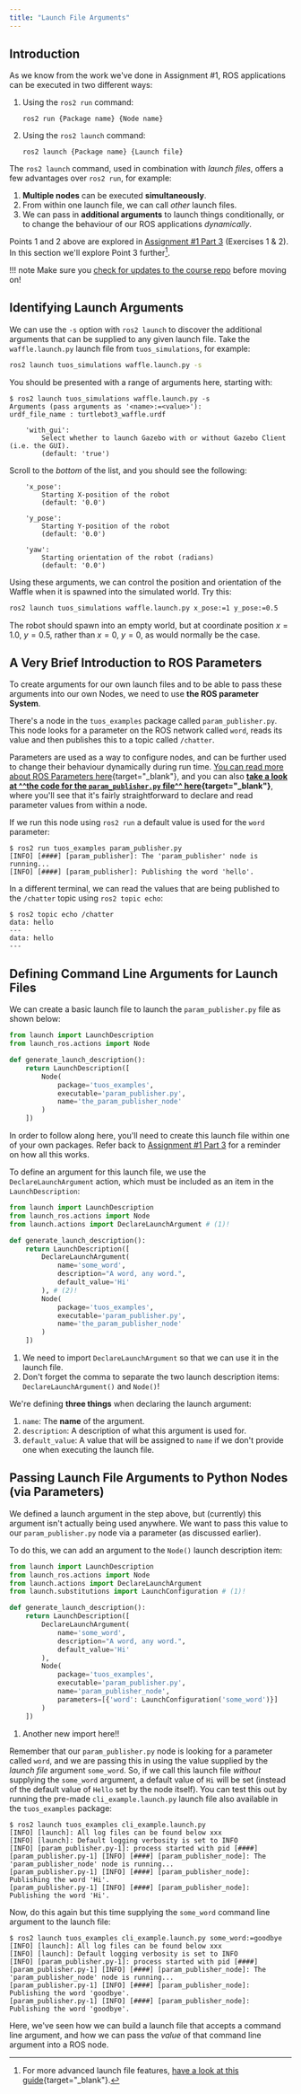 ```yaml
---
title: "Launch File Arguments"
---
```


## Introduction

As we know from the work we've done in Assignment #1, ROS applications can be executed in two different ways:  

1. Using the `ros2 run` command:

    ``` { .bash .no-copy }
    ros2 run {Package name} {Node name}
    ```

1. Using the `ros2 launch` command:

    ``` { .bash .no-copy }
    ros2 launch {Package name} {Launch file}
    ```

The `ros2 launch` command, used in combination with *launch files*, offers a few advantages over `ros2 run`, for example:

1. **Multiple nodes** can be executed **simultaneously**.
1. From within one launch file, we can call *other* launch files.
1. We can pass in **additional arguments** to launch things conditionally, or to change the behaviour of our ROS applications *dynamically*.

Points 1 and 2 above are explored in [Assignment #1 Part 3](../assignment1/part3.md) (Exercises 1 & 2). In this section we'll explore Point 3 further[^more].

[^more]: For more advanced launch file features, [have a look at this guide](https://github.com/MetroRobots/rosetta_launch){target="_blank"}.

!!! note
    Make sure you [check for updates to the course repo](../extras/course-repo.md#updating) before moving on!

## Identifying Launch Arguments

We can use the `-s` option with `ros2 launch` to discover the additional arguments that can be supplied to any given launch file. Take the `waffle.launch.py` launch file from `tuos_simulations`, for example:

```bash
ros2 launch tuos_simulations waffle.launch.py -s
```

You should be presented with a range of arguments here, starting with:

``` { .txt .no-copy }
$ ros2 launch tuos_simulations waffle.launch.py -s
Arguments (pass arguments as '<name>:=<value>'):
urdf_file_name : turtlebot3_waffle.urdf

    'with_gui':
        Select whether to launch Gazebo with or without Gazebo Client (i.e. the GUI).
        (default: 'true')
```

Scroll to the *bottom* of the list, and you should see the following:

``` { .txt .no-copy }
    'x_pose':
        Starting X-position of the robot
        (default: '0.0')

    'y_pose':
        Starting Y-position of the robot
        (default: '0.0')

    'yaw':
        Starting orientation of the robot (radians)
        (default: '0.0')
```

Using these arguments, we can control the position and orientation of the Waffle when it is spawned into the simulated world. Try this:

```txt
ros2 launch tuos_simulations waffle.launch.py x_pose:=1 y_pose:=0.5
```

The robot should spawn into an empty world, but at coordinate position $x=1.0$, $y=0.5$, rather than $x=0$, $y=0$, as would normally be the case.

## A Very Brief Introduction to ROS Parameters

To create arguments for our own launch files and to be able to pass these arguments into our own Nodes, we need to use **the ROS parameter System**.

There's a node in the `tuos_examples` package called `param_publisher.py`. This node looks for a parameter on the ROS network called `word`, reads its value and then publishes this to a topic called `/chatter`.

Parameters are used as a way to configure nodes, and can be further used to change their behaviour dynamically during run time. [You can read more about ROS Parameters here](https://docs.ros.org/en/humble/Tutorials/Beginner-CLI-Tools/Understanding-ROS2-Parameters/Understanding-ROS2-Parameters.html){target="_blank"}, and you can also **[take a look at ^^the code for the `param_publisher.py` file^^ here](https://github.com/tom-howard/tuos_ros/blob/humble/tuos_examples/scripts/param_publisher.py){target="_blank"}**, where you'll see that it's fairly straightforward to declare and read parameter values from within a node. 

If we run this node using `ros2 run` a default value is used for the `word` parameter:

``` { .txt .no-copy }
$ ros2 run tuos_examples param_publisher.py
[INFO] [####] [param_publisher]: The 'param_publisher' node is running...
[INFO] [####] [param_publisher]: Publishing the word 'hello'.
```

In a different terminal, we can read the values that are being published to the `/chatter` topic using `ros2 topic echo`:

``` { .txt .no-copy }
$ ros2 topic echo /chatter
data: hello
---
data: hello
---
```

## Defining Command Line Arguments for Launch Files

We can create a basic launch file to launch the `param_publisher.py` file as shown below:

```py
from launch import LaunchDescription 
from launch_ros.actions import Node 

def generate_launch_description(): 
    return LaunchDescription([ 
        Node( 
            package='tuos_examples', 
            executable='param_publisher.py', 
            name='the_param_publisher_node' 
        )
    ])
```

In order to follow along here, you'll need to create this launch file within one of your own packages. Refer back to [Assignment #1 Part 3](../assignment1/part3.md) for a reminder on how all this works.

To define an argument for this launch file, we use the `DeclareLaunchArgument` action, which must be included as an item in the `LaunchDescription`:

```py
from launch import LaunchDescription 
from launch_ros.actions import Node 
from launch.actions import DeclareLaunchArgument # (1)!

def generate_launch_description(): 
    return LaunchDescription([ 
        DeclareLaunchArgument(
            name='some_word', 
            description="A word, any word.",
            default_value='Hi'
        ), # (2)!
        Node( 
            package='tuos_examples', 
            executable='param_publisher.py', 
            name='the_param_publisher_node' 
        )
    ])
```

1. We need to import `DeclareLaunchArgument` so that we can use it in the launch file.
2. Don't forget the comma to separate the two launch description items: `DeclareLaunchArgument()` and `Node()`! 

We're defining **three things** when declaring the launch argument:

1. `name`: The **name** of the argument.
2. `description`: A description of what this argument is used for.
3. `default_value`: A value that will be assigned to `name` if we don't provide one when executing the launch file.

## Passing Launch File Arguments to Python Nodes (via Parameters)

We defined a launch argument in the step above, but (currently) this argument isn't actually being used anywhere. We want to pass this value to our `param_publisher.py` node via a parameter (as discussed earlier).

To do this, we can add an argument to the `Node()` launch description item:

```py
from launch import LaunchDescription 
from launch_ros.actions import Node 
from launch.actions import DeclareLaunchArgument
from launch.substitutions import LaunchConfiguration # (1)!

def generate_launch_description(): 
    return LaunchDescription([ 
        DeclareLaunchArgument(
            name='some_word', 
            description="A word, any word.",
            default_value='Hi'
        ),
        Node( 
            package='tuos_examples', 
            executable='param_publisher.py', 
            name='param_publisher_node',
            parameters=[{'word': LaunchConfiguration('some_word')}] 
        )
    ])
```

1. Another new import here!!

Remember that our `param_publisher.py` node is looking for a parameter called `word`, and we are passing this in using the value supplied by the *launch file* argument `some_word`. So, if we call this launch file *without* supplying the `some_word` argument, a default value of `Hi` will be set (instead of the default value of `Hello` set by the node itself). You can test this out by running the pre-made `cli_example.launch.py` launch file also available in the `tuos_examples` package:

``` { .txt .no-copy }
$ ros2 launch tuos_examples cli_example.launch.py
[INFO] [launch]: All log files can be found below xxx
[INFO] [launch]: Default logging verbosity is set to INFO
[INFO] [param_publisher.py-1]: process started with pid [####]
[param_publisher.py-1] [INFO] [####] [param_publisher_node]: The 'param_publisher_node' node is running...
[param_publisher.py-1] [INFO] [####] [param_publisher_node]: Publishing the word 'Hi'.
[param_publisher.py-1] [INFO] [####] [param_publisher_node]: Publishing the word 'Hi'.
```

Now, do this again but this time supplying the `some_word` command line argument to the launch file:

``` { .txt .no-copy }
$ ros2 launch tuos_examples cli_example.launch.py some_word:=goodbye
[INFO] [launch]: All log files can be found below xxx
[INFO] [launch]: Default logging verbosity is set to INFO
[INFO] [param_publisher.py-1]: process started with pid [####]
[param_publisher.py-1] [INFO] [####] [param_publisher_node]: The 'param_publisher_node' node is running...
[param_publisher.py-1] [INFO] [####] [param_publisher_node]: Publishing the word 'goodbye'.
[param_publisher.py-1] [INFO] [####] [param_publisher_node]: Publishing the word 'goodbye'.
```

Here, we've seen how we can build a launch file that accepts a command line argument, and how we can pass the *value* of that command line argument into a ROS node.